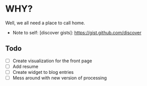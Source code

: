 # WHY? 

Well, we all need a place to call home.

* Note to self: [discover gists]: https://gist.github.com/discover 

## Todo
- [ ] Create visualization for the front page
- [ ] Add resume
- [ ] Create widget to blog entries
- [ ] Mess around with new version of processing
